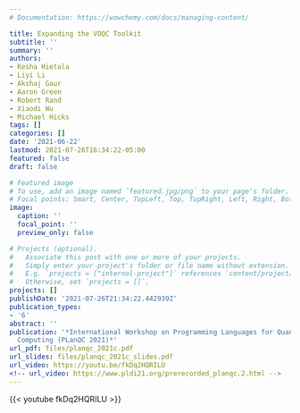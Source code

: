 ```yaml
---
# Documentation: https://wowchemy.com/docs/managing-content/

title: Expanding the VOQC Toolkit
subtitle: ''
summary: ''
authors:
- Kesha Hietala
- Liyi Li
- Akshaj Gaur
- Aaron Green
- Robert Rand
- Xiaodi Wu
- Michael Hicks
tags: []
categories: []
date: '2021-06-22'
lastmod: 2021-07-26T16:34:22-05:00
featured: false
draft: false

# Featured image
# To use, add an image named `featured.jpg/png` to your page's folder.
# Focal points: Smart, Center, TopLeft, Top, TopRight, Left, Right, BottomLeft, Bottom, BottomRight.
image:
  caption: ''
  focal_point: ''
  preview_only: false

# Projects (optional).
#   Associate this post with one or more of your projects.
#   Simply enter your project's folder or file name without extension.
#   E.g. `projects = ["internal-project"]` references `content/project/deep-learning/index.md`.
#   Otherwise, set `projects = []`.
projects: []
publishDate: '2021-07-26T21:34:22.442939Z'
publication_types:
- '6'
abstract: ''
publication: '*International Workshop on Programming Languages for Quantum
  Computing (PLanQC 2021)*'
url_pdf: files/planqc_2021c.pdf
url_slides: files/planqc_2021c_slides.pdf
url_video: https://youtu.be/fkDq2HQRILU
<!-- url_video: https://www.pldi21.org/prerecorded_planqc.2.html -->
---
```


<p>
{{< youtube fkDq2HQRILU >}}
</p>

